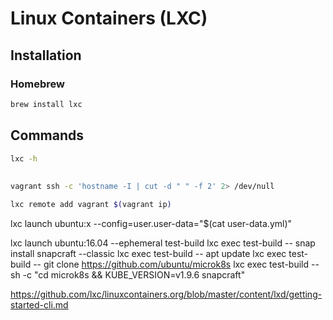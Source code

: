 # Linux Containers (LXC)

## Installation

### Homebrew

```sh
brew install lxc
```

## Commands

```sh
lxc -h
```

##

```sh
vagrant ssh -c 'hostname -I | cut -d " " -f 2' 2> /dev/null
```

```sh
lxc remote add vagrant $(vagrant ip)
```

lxc launch ubuntu:x --config=user.user-data="$(cat user-data.yml)"

lxc launch ubuntu:16.04 --ephemeral test-build
lxc exec test-build -- snap install snapcraft --classic
lxc exec test-build -- apt update
lxc exec test-build -- git clone https://github.com/ubuntu/microk8s
lxc exec test-build -- sh -c "cd microk8s && KUBE_VERSION=v1.9.6 snapcraft"

https://github.com/lxc/linuxcontainers.org/blob/master/content/lxd/getting-started-cli.md
